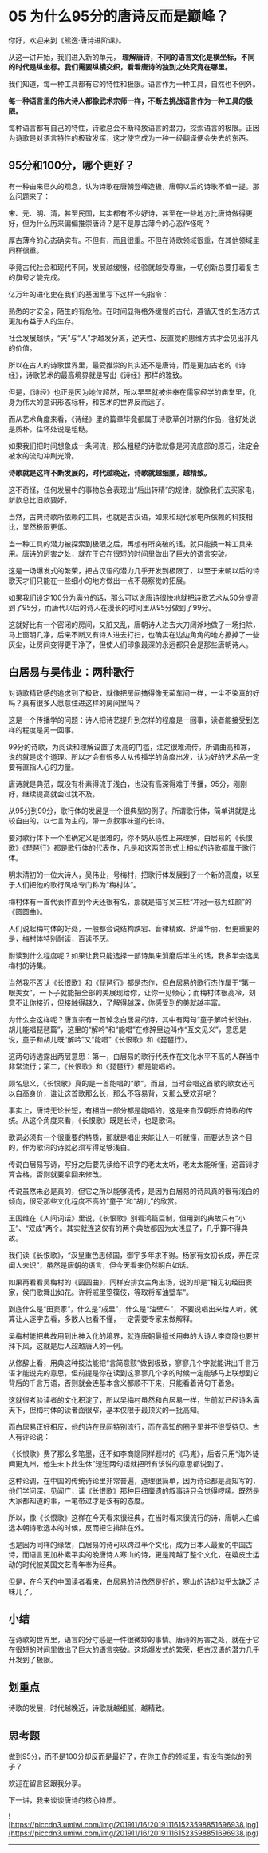 # 05 为什么95分的唐诗反而是巅峰？

你好，欢迎来到《熊逸·唐诗进阶课》。

从这一讲开始，我们进入新的单元， **理解唐诗，不同的语言文化是横坐标，不同的时代是纵坐标。我们需要纵横交织，看看唐诗的独到之处究竟在哪里。**

我们知道，每一种工具都有它的特性和极限。语言作为一种工具，自然也不例外。

 **每一种语言里的伟大诗人都像武术宗师一样，不断去挑战语言作为一种工具的极限。**

每种语言都有自己的特性，诗歌总会不断释放语言的潜力，探索语言的极限。正因为诗歌是对语言特性的极致发挥，这才使它成为一种一经翻译便会失去的东西。

## 95分和100分，哪个更好？

有一种由来已久的观念，认为诗歌在唐朝登峰造极，唐朝以后的诗歌不值一提。那么问题来了：

宋、元、明、清，甚至民国，其实都有不少好诗，甚至在一些地方比唐诗做得更好，但为什么历来偏偏推崇唐诗？是不是厚古薄今的心态作怪呢？

厚古薄今的心态确实有。不但有，而且很重。不但在诗歌领域很重，在其他领域里同样很重。

毕竟古代社会和现代不同，发展越缓慢，经验就越受尊重，一切创新总要打着复古的旗号才能完成。

亿万年的进化史在我们的基因里写下这样一句指令：

熟悉的才安全，陌生的有危险。在时间显得格外缓慢的古代，遵循天性的生活方式更加有益于人的生存。

社会发展越快，“天”与“人”才越发分离，逆天性、反直觉的思维方式才会见出非凡的价值。

所以在古人的诗歌世界里，最受推崇的其实还不是唐诗，而是更加古老的《诗经》，诗歌艺术的最高境界就是写出《诗经》那样的雅致。

但是，《诗经》也正是因为地位超然，所以早早就被供奉在儒家经学的庙堂里，化身为伟大的意识形态标杆，和艺术的世界反而远了。

而从艺术角度来看，《诗经》里的篇章毕竟都属于诗歌草创时期的作品，往好处说是质朴，往坏处说是粗糙。

如果我们把时间想象成一条河流，那么粗糙的诗歌就像是河流底部的原石，注定会被水的流动冲刷光滑。

 **诗歌就是这样不断发展的，时代越晚近，诗歌就越细腻，越精致。**

这不奇怪，任何发展中的事物总会表现出“后出转精”的规律，就像我们去买家电，新款总比旧款要好。

当然，古典诗歌所依赖的工具，也就是古汉语，如果和现代家电所依赖的科技相比，显然极限更低。

当一种工具的潜力被探索到极限之后，再想有所突破的话，就只能换一种工具来用。唐诗的厉害之处，就在于它在很短的时间里做出了巨大的语言突破。

这是一场爆发式的繁荣，把古汉语的潜力几乎开发到极限了，以至于宋朝以后的诗歌天才们只能在一些细小的地方做出一点不易察觉的拓展。

如果我们设定100分为满分的话，那么可以说唐诗很快地就把诗歌艺术从50分提高到了95分，而唐代以后的诗人在漫长的时间里从95分做到了99分。

这就好比有一个密闭的房间，又脏又乱，唐朝诗人进去大刀阔斧地做了一场扫除，马上窗明几净，后来不断又有诗人进去打扫，也确实在边边角角的地方擦掉了一些灰尘，让房间变得更干净了，但使人们印象最深的永远都只会是那些唐朝诗人。

## 白居易与吴伟业：两种歌行

对诗歌精致感的追求到了极致，就像把房间搞得像无菌车间一样，一尘不染真的好吗？真有很多人愿意住进这样的房间里吗？

这是一个传播学的问题：诗人把诗艺提升到怎样的程度是一回事，读者能接受到怎样的程度是另一回事。

99分的诗歌，为阅读和理解设置了太高的门槛，注定很难流传。所谓曲高和寡，说的就是这个道理。所以才会有很多人从传播学的角度出发，认为好的艺术品一定要有直指人心的力量。

唐诗就是典范，既没有朴素得流于浅白，也没有高深得难于传播，95分，刚刚好，继续提高就会过犹不及。

从95分到99分，歌行体的发展是一个很典型的例子。所谓歌行体，简单讲就是比较自由的，以七言为主的，带一点叙事味道的长诗。

要对歌行体下一个准确定义是很难的，你不妨从感性上来理解，白居易的《长恨歌》《琵琶行》都是歌行体的代表作，凡是和这两首形式上相似的诗歌都属于歌行体。

明末清初的一位大诗人，吴伟业，号梅村，把歌行体发展到了一个新的高度，以至于人们把他的歌行风格专门称为“梅村体”。

梅村体有一首代表作直到今天还很有名，那就是描写吴三桂“冲冠一怒为红颜”的《圆圆曲》。

人们说起梅村体的好处，一般都会说结构跌宕、音律精致、辞藻华丽，但更重要的是，梅村体特别耐读，百读不厌。

耐读到什么程度呢？如果让我只能选择一部诗集来消磨后半生的话，我多半会选吴梅村的诗集。

当然我不否认《长恨歌》和《琵琶行》都是杰作，但白居易的歌行杰作属于“第一眼美女”，一下子就能把全部的美展现给你，让你一见倾心；而梅村体很高冷，刻意不让你接近，但接触得越久，了解得越深，你感受到的美就越丰富。

为什么会这样呢？唐宣宗有一首悼念白居易的诗，其中有两句“童子解吟长恨曲，胡儿能唱琵琶篇”，这里的“解吟”和“能唱”在修辞里边叫作“互文见义”，意思是说，童子和胡儿既“解吟”又“能唱”《长恨歌》和《琵琶行》。

这两句诗透露出两层意思：第一，白居易的歌行代表作在文化水平不高的人群当中非常流行；第二，《长恨歌》和《琵琶行》都是能唱的。

顾名思义，《长恨歌》真的是一首能唱的“歌”。而且，当时会唱这首歌的歌女还可以自高身价，谁让这首歌那么长，那么不容易背，又那么受欢迎呢？

事实上，唐诗无论长短，有相当一部分都是能唱的，这是来自汉朝乐府诗歌的传统。从这个角度来看，《长恨歌》既是长诗，也是歌词。

歌词必须有一个很重要的特质，那就是唱出来能让人一听就懂，而要达到这个目的，作为歌词的诗就必须写得足够浅白。

传说白居易写诗，写好之后要先读给不识字的老太太听，老太太能听懂，这首诗才算合格，否则就要拿回来修改。

传说虽然未必是真的，但它之所以能够流传，是因为白居易的诗风真的很有浅白的倾向，很受那些文化程度不高的“童子”和“胡儿”的欣赏。

王国维在《人间词话》里说，《长恨歌》别看鸿篇巨制，但用到的典故只有“小玉”、“双成”两个。其实就连这仅有的两个典故都因为太浅显了，几乎算不得典故。

我们读《长恨歌》，“汉皇重色思倾国，御宇多年求不得。杨家有女初长成，养在深闺人未识”，虽然是唐朝的语言，但今天看来仍然明白如话。

如果再看看吴梅村的《圆圆曲》，同样安排女主角出场，说的却是“相见初经田窦家，侯门歌舞出如花。许将戚里箜篌伎，等取将军油壁车”。

到底什么是“田窦家”，什么是“戚里”，什么是“油壁车”，不要说唱出来给人听，就算让人逐字去看，多数人也看不懂，一定需要专家来做解释。

吴梅村能把典故用到出神入化的境界，就连唐朝最擅长用典的大诗人李商隐也要甘拜下风，这就是后人超越唐人的一例。

从修辞上看，用典这种技法能把“言简意赅”做到极致，寥寥几个字就能讲出千言万语才能说完的意思，但前提是你在读到这寥寥几个字的时候一定能够马上联想到它背后的千言万语，否则就会连基本含义都顺不下来，只能看着诗句干着急。

这就很考验读者的文化积淀了，所以吴梅村虽然和白居易一样，生前就已经诗名满天下，但梅村体的读者面很窄，基本仅限于最顶尖的一批高知。

而白居易正好相反，他的诗在民间特别流行，而在高知的圈子里并不很受待见。古人有评论说：

《长恨歌》费了那么多笔墨，还不如李商隐同样题材的《马嵬》，后者只用“海外徒闻更九州，他生未卜此生休”短短两句话就把所有该说的意思都说到了。

这种论调，在中国的传统诗论里非常普遍，道理很简单，因为诗论都是高知写的，他们学问深、见闻广，读《长恨歌》那种巨细靡遗的叙事诗只会觉得啰嗦。既然是大家都知道的事，一笔带过才是该有的态度。

所以，像《长恨歌》这样在今天看来很经典，在当时看来很流行的诗，唐朝人在编选本朝诗歌选本的时候，反而把它排除在外。

也是因为同样的缘故，白居易的诗可以跨过半个文化，成为日本人最爱的中国古诗，而语言更加朴素平实的晚唐诗人寒山的诗，更是跨越了整个文化，在嬉皮士运动的时代被美国文艺青年奉为经典。

但是，在今天的中国读者看来，白居易的诗依然是好的，寒山的诗却似乎太缺乏诗味儿了。

## 小结

在诗歌的世界里，语言的分寸感是一件很微妙的事情。唐诗的厉害之处，就在于它在很短的时间里做出了巨大的语言突破。这场爆发式的繁荣，把古汉语的潜力几乎开发到了极限。

## 划重点

诗歌的发展，时代越晚近，诗歌就越细腻，越精致。

## 思考题

做到95分，而不是100分却反而是最好了，在你工作的领域里，有没有类似的例子？

欢迎在留言区跟我分享。

下一讲，我来谈谈唐诗的核心特质。

![https://piccdn3.umiwi.com/img/201911/16/201911161523598851696938.jpg](https://piccdn3.umiwi.com/img/201911/16/201911161523598851696938.jpg)

---
